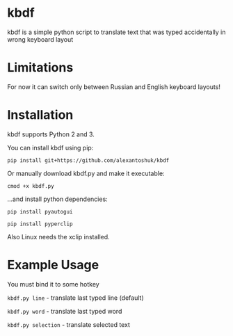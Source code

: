 kbdf
=========

kbdf is a simple python script to translate text that was typed accidentally in wrong keyboard layout

Limitations
============
For now it can switch only between Russian and English keyboard layouts!

Installation
============

kbdf supports Python 2 and 3.

You can install kbdf using pip:

`pip install git+https://github.com/alexantoshuk/kbdf`

Or manually download kbdf.py and make it executable:

`cmod +x kbdf.py`

...and install python dependencies:

`pip install pyautogui`

`pip install pyperclip`

Also Linux needs the xclip installed.


Example Usage
=============
You must bind it to some hotkey

`kbdf.py line` - translate last typed line (default)

`kbdf.py word` - translate last typed word

`kbdf.py selection` - translate selected text

